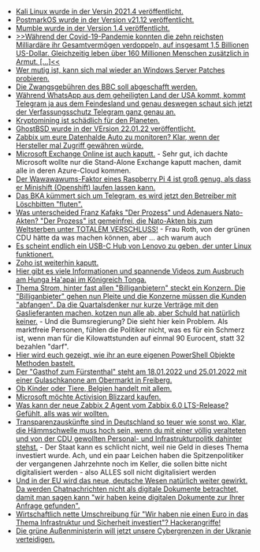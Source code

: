 * [Kali Linux wurde in der Versin 2021.4 veröffentlicht.](https://scheible.it/pentest-system-kali-linux-2021-4/)
* [PostmarkOS wurde in der Version v21.12 veröffentlicht.](https://postmarketos.org/blog/2022/01/17/v21.12.1-release/)
* [Mumble wurde in der Version 1.4 veröffentlicht.](https://www.phoronix.com/scan.php?page=news_item&px=Mumble-1.4)
* [>>Während der Covid-19-Pandemie konnten die zehn reichsten Milliardäre ihr Gesamtvermögen verdoppeln, auf insgesamt 1,5 Billionen US-Dollar. Gleichzeitig leben über 160 Millionen Menschen zusätzlich in Armut. [...]<<](https://www.sonnenseite.com/de/politik/die-reichsten-verdoppeln-ihr-vermoegen-waehrend-ueber-160-millionen-zusaetzlich-in-armut-leben/)
* [Wer mutig ist, kann sich mal wieder an Windows Server Patches probieren.](https://www.borncity.com/blog/2022/01/17/microsoft-januar-2022-patchday-revisionen-14-1-2022/)
* [Die Zwangsgebühren des BBC soll abgeschafft werden.](https://blog.fefe.de/?ts=9f1ab623)
* [Während WhatsApp aus dem geheiligten Land der USA kommt, kommt Telegram ja aus dem Feindesland und genau deswegen schaut sich jetzt der Verfassungsschutz Telegram ganz genau an.](https://blog.fefe.de/?ts=9f1a78e2)
* [Kryptomining ist schädlich für den Planeten.](https://blog.fefe.de/?ts=9f1a108f)
* [GhostBSD wurde in der VErsion 22.01.22 veröffentlicht.](https://www.phoronix.com/scan.php?page=news_item&px=GhostBSD-22.01.12)
* [Zabbix um eure Datenhalde Auto zu monitoren? Klar, wenn der Hersteller mal Zugriff gewähren würde.](https://blog.zabbix.com/zabbix-open-source-monitoring-software-for-automotive-monitoring/18776/)
* [Microsoft Exchange Online ist auch kaputt.](https://www.borncity.com/blog/2022/01/17/exchange-online-aktuell-gestrt-17-1-2022/) - Sehr gut, ich dachte Microsoft wollte nur die Stand-Alone Exchange kaputt machen, damit alle in deren Azure-Cloud kommen.
* [Der Wawawawums-Faktor eines Raspberry Pi 4 ist groß genug, als dass er Minishift (Openshift) laufen lassen kann.](https://www.opensourcerers.org/2022/01/17/openshift-on-raspberry-pi-4/)
* [Das BKA kümmert sich um Telegram, es wird jetzt den Betreiber mit Löschbitten "fluten".](https://blog.fefe.de/?ts=9f1b6e54)
* [Was unterscheided Franz Kafaks "Der Prozess" und Adenauers Nato-Akten? "Der Prozess" ist gemeinfrei, die Nato-Akten bis zum Weltsterben unter TOTALEM VERSCHLUSS!](https://blog.fefe.de/?ts=9f1bb8c3) - Frau Roth, von der grünen CDU hätte da was machen können, aber ... ach warum auch
* [Es scheint endlich ein USB-C Hub von Lenovo zu geben, der unter Linux funktionert.](https://www.phoronix.com/scan.php?page=article&item=lenovo-usbc-hub&num=1)
* [Zoho ist weiterhin kaputt.](https://www.bleepingcomputer.com/news/security/zoho-plugs-another-critical-security-hole-in-desktop-central/)
* [Hier gibt es viele Informationen und spannende Videos zum Ausbruch am Hunga Ha'apai im Königreich Tonga.](https://netzfrauen.org/2022/01/17/tonga/)
* [Thema Strom, hinter fast allen "Billiganbietern" steckt ein Konzern. Die "Billiganbieter" gehen nun Pleite und die Konzerne müssen die Kunden "abfangen". Da die Quartalsdenker nur kurze Verträge mit den Gaslieferanten machen, kotzen nun alle ab, aber Schuld hat natürlich keiner.](https://www.sonnenseite.com/de/energie/energiepreise-regierung-schaut-dem-aufruhr-im-strommarkt-zu/) - Und die Bumsregierung? Die sieht hier kein Problem. Als marktfreie Personen, fühlen die Politiker nicht, was es für ein Schmerz ist, wenn man für die Kilowattstunden auf einmal 90 Eurocent, statt 32 bezahlen "darf".
* [Hier wird euch gezeigt, wie ihr an eure eigenen PowerShell Objekte Methoden bastelt.](https://arcanecode.com/2022/01/17/fun-with-powershell-objects-adding-methods-to-pscustomobject/)
* [Der "Gasthof zum Fürstenthal" steht am 18.01.2022 und 25.01.2022 mit einer Gulaschkanone am Obermarkt in Freiberg.](https://www.gasthof-zum-fuerstenthal.de/)
* [Ob Kinder oder Tiere, Belgien handelt mit allem.](https://netzfrauen.org/2022/01/18/wildlife-3/)
* [Microsoft möchte Activision Blizzard kaufen.](https://www.phoronix.com/scan.php?page=news_item&px=Microsoft-Activison-Blizzard)
* [Was kann der neue Zabbix 2 Agent vom Zabbix 6.0 LTS-Release? Gefühlt, alls was wir wollten.](https://blog.zabbix.com/new-agent-2-features-in-zabbix-6-0-lts-by-aigars-kadikis-zabbix-summit-online-2021/18929/)
* [Transparenzauskünfte sind in Deutschland so teuer wie sonst wo. Klar, die Hämmschwelle muss hoch sein, wenn du mit einer völlig veralteten und von der CDU gewollten Personal- und Infrastrukturpolitk dahinter stehst.](https://netzpolitik.org/2022/internationaler-vergleich-deutschland-erschwert-staatliche-transparenz-mit-hohen-gebuehren/) - Der Staat kann es schlicht nicht, weil nie Geld in dieses Thema investiert wurde. Ach, und ein paar Leichen haben die Spitzenpolitiker der vergangenen Jahrzehnte noch im Keller, die sollen bitte nicht digitalisiert werden - also ALLES soll nicht digitalisiert werden
* [Und in der EU wird das neue, deutsche Wesen natürlich weiter gewirkt. Da werden Chatnachrichten nicht als digitale Dokumente betrachtet, damit man sagen kann "wir haben keine digitalen Dokumente zur Ihrer Anfrage gefunden".](https://netzpolitik.org/2022/eu-informationsfreiheit-bloed-der-lobbyist-der-jetzt-noch-e-mails-schreibt/)
* [Wirtschaftlich nette Umschreibung für "Wir haben nie einen Euro in das Thema Infrastruktur und Sicherheit investiert"? Hackerangriffe!](https://blog.fefe.de/?ts=9f1819a7)
* [Die grüne Außenministerin will jetzt unsere Cybergrenzen in der Ukranie verteidigen.](https://blog.fefe.de/?ts=9f181a17)
